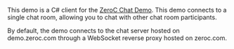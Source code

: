 This demo is a C# client for the [ZeroC Chat Demo](https://doc.zeroc.com/display/Doc/Chat+Demo).
This demo connects to a single chat room, allowing you to chat with other
chat room participants.

By default, the demo connects to the chat server hosted on demo.zeroc.com
through a WebSocket reverse proxy hosted on zeroc.com.
